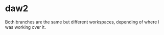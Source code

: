 # daw2
Both branches are the same but different workspaces, depending of where I was working over it.
